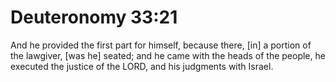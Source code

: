 # Deuteronomy 33:21

And he provided the first part for himself, because there, [in] a portion of the lawgiver, [was he] seated; and he came with the heads of the people, he executed the justice of the LORD, and his judgments with Israel.